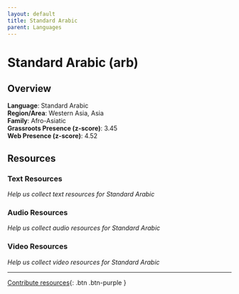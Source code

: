 ```yaml
---
layout: default
title: Standard Arabic
parent: Languages
---
```


# Standard Arabic (arb)

## Overview

**Language**: Standard Arabic  
**Region/Area**: Western Asia, Asia  
**Family**: Afro-Asiatic  
**Grassroots Presence (z-score)**: 3.45  
**Web Presence (z-score)**: 4.52  

## Resources

### Text Resources
*Help us collect text resources for Standard Arabic*

### Audio Resources
*Help us collect audio resources for Standard Arabic*

### Video Resources
*Help us collect video resources for Standard Arabic*

---

[Contribute resources](https://forms.office.com/e/1SfLJx3u1r){: .btn .btn-purple }
